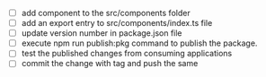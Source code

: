 - [ ] add component to the src/components folder
- [ ] add an export entry to src/components/index.ts file
- [ ] update version number in package.json file
- [ ] execute npm run publish:pkg command to publish the package.
- [ ] test the published changes from consuming applications
- [ ] commit the change with tag and push the same
